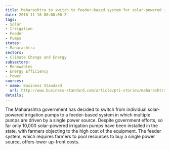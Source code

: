 ```yaml
---
title: Maharashtra to switch to feeder-based system for solar-powered irrigation pumps
date: 2016-11-16 00:00:00 Z
tags:
- Solar
- Irrigation
- Feeder
- Pumps
states:
- Maharashtra
sectors:
- Climate Change and Energy
subsectors:
- Renewables
- Energy Efficiency
- Power
sources:
- name: Business Standard
  url: http://www.business-standard.com/article/pti-stories/maharashtra-taps-solar-energy-to-power-agriculture-sector-116111200021_1.html
details: 
---
```


The Maharashtra government has decided to switch from individual solar-powered irrigation pumps to a feeder-based system in which multiple pumps are driven by a single power source. Despite government efforts, so far only 10,000 solar-powered irrigation pumps have been installed in the state, with farmers objecting to the high cost of the equipment. The feeder system, which requires farmers to pool resources to buy a single power source, offers lower up-front costs.

